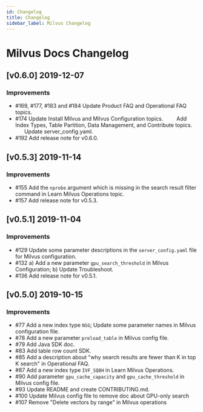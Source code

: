 ```yaml
---
id: Changelog
title: Changelog
sidebar_label: Milvus Changelog
---
```


# Milvus Docs Changelog

## [v0.6.0] 2019-12-07

### Improvements
- \#169, #177, #183 and #184 Update Product FAQ and Operational FAQ topics.
- \#174 Update Install Milvus and Milvus Configuration topics.
        Add Index Types, Table Partition, Data Management, and Contribute topics.
        Update server_config.yaml.
- \#192 Add release note for v0.6.0.
        
## [v0.5.3] 2019-11-14

### Improvements
- \#155 Add the `nprobe` argument which is missing in the search result filter command in Learn Milvus Operations topic.
- \#157 Add release note for v0.5.3.

## [v0.5.1] 2019-11-04

### Improvements
- \#129 Update some parameter descriptions in the `server_config.yaml` file for Milvus configuration.
- \#132 a) Add a new parameter `gpu_search_threshold` in Milvus Configuration; b) Update Troubleshoot.
- \#136 Add release note for v0.5.1.



## [v0.5.0] 2019-10-15

### Improvements
- \#77 Add a new index type `NSG`; Update some parameter names in Milvus configuration file.
- \#78 Add a new parameter `preload_table` in Milvus config file.
- \#79 Add Java SDK doc.
- \#83 Add table row count SDK.
- \#85 Add a description about "why search results are fewer than K in top K search" in Operational FAQ.
- \#87 Add a new index type `IVF_SQ8H` in Learn Milvus Operations.
- \#90 Add parameter `gpu_cache_capacity` and `gpu_cache_threshold` in Milvus config file.
- \#93 Update README and create CONTRIBUTING.md.
- \#100 Update Milvus config file to remove doc about GPU-only search 
- \#107 Remove "Delete vectors by range" in Milvus operations

